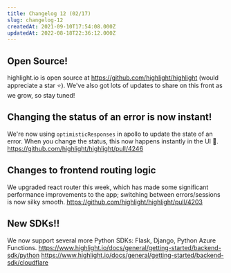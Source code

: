 ```yaml
---
title: Changelog 12 (02/17)
slug: changelog-12
createdAt: 2021-09-10T17:54:08.000Z
updatedAt: 2022-08-18T22:36:12.000Z
---
```


## Open Source!
highlight.io is open source at https://github.com/highlight/highlight (would appreciate a star ⭐️). We've also got lots of updates to share on this front as we grow, so stay tuned!

## Changing the status of an error is now instant!
We're now using `optimisticResponses` in apollo to update the state of an error. When you change the status, this now happens instantly in the UI 🤯.
https://github.com/highlight/highlight/pull/4246

## Changes to frontend routing logic
We upgraded react router this week, which has made some significant performance improvements to the app; switching between errors/sessions is now silky smooth.
https://github.com/highlight/highlight/pull/4203

## New SDKs!!
We now support several more Python SDKs: Flask, Django, Python Azure Functions.
https://www.highlight.io/docs/general/getting-started/backend-sdk/python
https://www.highlight.io/docs/general/getting-started/backend-sdk/cloudflare
